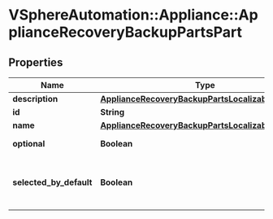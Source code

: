 # VSphereAutomation::Appliance::ApplianceRecoveryBackupPartsPart

## Properties
Name | Type | Description | Notes
------------ | ------------- | ------------- | -------------
**description** | [**ApplianceRecoveryBackupPartsLocalizableMessage**](ApplianceRecoveryBackupPartsLocalizableMessage.md) |  | 
**id** | **String** | part ID | 
**name** | [**ApplianceRecoveryBackupPartsLocalizableMessage**](ApplianceRecoveryBackupPartsLocalizableMessage.md) |  | 
**optional** | **Boolean** | Is this part optional. | 
**selected_by_default** | **Boolean** | Is this part selected by default in the user interface. | 


